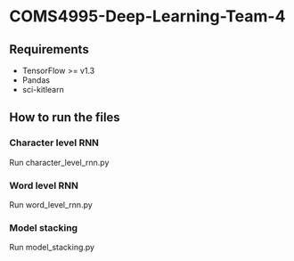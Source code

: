# COMS4995-Deep-Learning-Team-4

## Requirements

* TensorFlow >= v1.3
* Pandas
* sci-kitlearn

## How to run the files
### Character level RNN
Run character_level_rnn.py

### Word level RNN
Run word_level_rnn.py

### Model stacking
Run model_stacking.py